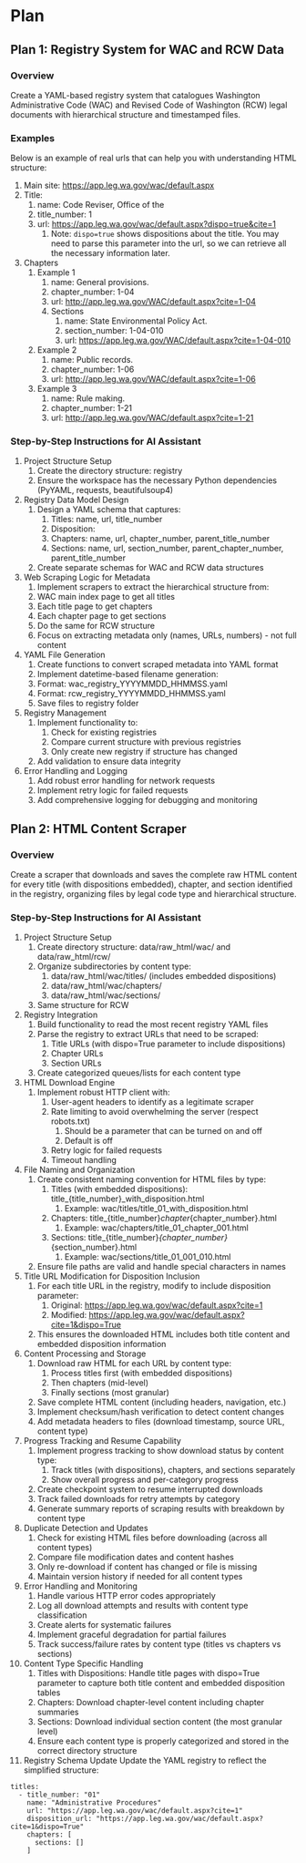 # Plan

## Plan 1: Registry System for WAC and RCW Data
### Overview
Create a YAML-based registry system that catalogues Washington Administrative Code (WAC) and Revised Code of Washington (RCW) legal documents with hierarchical structure and timestamped files.

### Examples
Below is an example of real urls that can help you with understanding HTML structure:
1. Main site: https://app.leg.wa.gov/wac/default.aspx
2. Title:
   1. name: Code Reviser, Office of the
   2. title_number: 1
   3. url: https://app.leg.wa.gov/wac/default.aspx?dispo=true&cite=1
      1. Note: `dispo=true` shows dispositions about the title. You may need to parse this parameter into the url, so we can retrieve all the necessary information later.
3. Chapters
   1. Example 1
      1. name: General provisions.
      2. chapter_number: 1-04
      3. url: http://app.leg.wa.gov/WAC/default.aspx?cite=1-04
      4. Sections
         1. name: State Environmental Policy Act.
         2. section_number: 1-04-010
         3. url: https://app.leg.wa.gov/WAC/default.aspx?cite=1-04-010
   2. Example 2
      1. name: Public records.
      2. chapter_number: 1-06
      3. url: http://app.leg.wa.gov/WAC/default.aspx?cite=1-06
   3. Example 3
      1. name: Rule making.
      2. chapter_number: 1-21
      3. url: http://app.leg.wa.gov/WAC/default.aspx?cite=1-21

### Step-by-Step Instructions for AI Assistant
1. Project Structure Setup
   1. Create the directory structure: registry
   2. Ensure the workspace has the necessary Python dependencies (PyYAML, requests, beautifulsoup4)
2. Registry Data Model Design
   1. Design a YAML schema that captures:
      1. Titles: name, url, title_number
      2. Disposition: 
      3. Chapters: name, url, chapter_number, parent_title_number
      4. Sections: name, url, section_number, parent_chapter_number, parent_title_number
   2. Create separate schemas for WAC and RCW data structures
3. Web Scraping Logic for Metadata
   1. Implement scrapers to extract the hierarchical structure from:
   2. WAC main index page to get all titles
   3. Each title page to get chapters
   4. Each chapter page to get sections
   5. Do the same for RCW structure
   6. Focus on extracting metadata only (names, URLs, numbers) - not full content
4. YAML File Generation
   1. Create functions to convert scraped metadata into YAML format
   2. Implement datetime-based filename generation:
   3. Format: wac_registry_YYYYMMDD_HHMMSS.yaml
   4. Format: rcw_registry_YYYYMMDD_HHMMSS.yaml
   5. Save files to registry folder
5. Registry Management
   1. Implement functionality to:
      1. Check for existing registries
      2. Compare current structure with previous registries
      3. Only create new registry if structure has changed
   2. Add validation to ensure data integrity
6. Error Handling and Logging
   1. Add robust error handling for network requests
   2. Implement retry logic for failed requests
   3. Add comprehensive logging for debugging and monitoring

## Plan 2: HTML Content Scraper
### Overview
Create a scraper that downloads and saves the complete raw HTML content for every title (with dispositions embedded), chapter, and section identified in the registry, organizing files by legal code type and hierarchical structure.

### Step-by-Step Instructions for AI Assistant
1. Project Structure Setup
   1. Create directory structure: data/raw_html/wac/ and data/raw_html/rcw/
   2. Organize subdirectories by content type:
      1. data/raw_html/wac/titles/ (includes embedded dispositions)
      2. data/raw_html/wac/chapters/
      3. data/raw_html/wac/sections/
   3. Same structure for RCW
2. Registry Integration
   1. Build functionality to read the most recent registry YAML files
   2. Parse the registry to extract URLs that need to be scraped:
      1. Title URLs (with dispo=True parameter to include dispositions)
      2. Chapter URLs
      3. Section URLs
   3. Create categorized queues/lists for each content type
3. HTML Download Engine
   1. Implement robust HTTP client with:
      1. User-agent headers to identify as a legitimate scraper
      2. Rate limiting to avoid overwhelming the server (respect robots.txt)
         1. Should be a parameter that can be turned on and off
         2. Default is off
      3. Retry logic for failed requests
      4. Timeout handling
4. File Naming and Organization
   1. Create consistent naming convention for HTML files by type:
      1. Titles (with embedded dispositions): title_{title_number}_with_disposition.html
         1. Example: wac/titles/title_01_with_disposition.html
      2. Chapters: title_{title_number}_chapter_{chapter_number}.html
         1. Example: wac/chapters/title_01_chapter_001.html
      3. Sections: title_{title_number}_{chapter_number}_{section_number}.html
         1. Example: wac/sections/title_01_001_010.html
   2. Ensure file paths are valid and handle special characters in names
5. Title URL Modification for Disposition Inclusion
   1. For each title URL in the registry, modify to include disposition parameter:
      1. Original: https://app.leg.wa.gov/wac/default.aspx?cite=1
      2. Modified: https://app.leg.wa.gov/wac/default.aspx?cite=1&dispo=True
   2. This ensures the downloaded HTML includes both title content and embedded disposition information
6. Content Processing and Storage
   1. Download raw HTML for each URL by content type:
      1. Process titles first (with embedded dispositions)
      2. Then chapters (mid-level)
      3. Finally sections (most granular)
   2. Save complete HTML content (including headers, navigation, etc.)
   3. Implement checksum/hash verification to detect content changes
   4. Add metadata headers to files (download timestamp, source URL, content type)
7. Progress Tracking and Resume Capability
   1. Implement progress tracking to show download status by content type:
      1. Track titles (with dispositions), chapters, and sections separately
      2. Show overall progress and per-category progress
   2. Create checkpoint system to resume interrupted downloads
   3. Track failed downloads for retry attempts by category
   4. Generate summary reports of scraping results with breakdown by content type
8. Duplicate Detection and Updates
   1. Check for existing HTML files before downloading (across all content types)
   2. Compare file modification dates and content hashes
   3. Only re-download if content has changed or file is missing
   4. Maintain version history if needed for all content types
9. Error Handling and Monitoring
   1.  Handle various HTTP error codes appropriately
   2.  Log all download attempts and results with content type classification
   3.  Create alerts for systematic failures
   4.  Implement graceful degradation for partial failures
   5.  Track success/failure rates by content type (titles vs chapters vs sections)
10. Content Type Specific Handling
    1.  Titles with Dispositions: Handle title pages with dispo=True parameter to capture both title content and embedded disposition tables
    2.  Chapters: Download chapter-level content including chapter summaries
    3.  Sections: Download individual section content (the most granular level)
    4.  Ensure each content type is properly categorized and stored in the correct directory structure
11. Registry Schema Update
Update the YAML registry to reflect the simplified structure:
```
titles:
  - title_number: "01"
    name: "Administrative Procedures"
    url: "https://app.leg.wa.gov/wac/default.aspx?cite=1"
    disposition_url: "https://app.leg.wa.gov/wac/default.aspx?cite=1&dispo=True"
    chapters: [
      sections: []
    ]
```